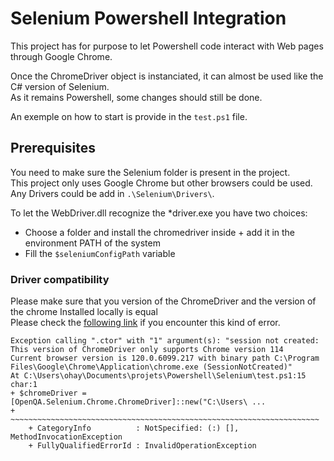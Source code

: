 # Selenium Powershell Integration

This project has for purpose to let Powershell code interact with Web pages through Google Chrome.

Once the ChromeDriver object is instanciated, it can almost be used like the C# version of Selenium.  
As it remains Powershell, some changes should still be done.

An exemple on how to start is provide in the ```test.ps1``` file.

## Prerequisites

You need to make sure the Selenium folder is present in the project.  
This project only uses Google Chrome but other browsers could be used. Any Drivers could be add in ```.\Selenium\Drivers\```.

To let the WebDriver.dll recognize the *driver.exe you have two choices:
 - Choose a folder and install the chromedriver inside + add it in the environment PATH of the system
 - Fill the ```$seleniumConfigPath``` variable

### Driver compatibility

Please make sure that you version of the ChromeDriver and the version of the chrome Installed locally is equal  
Please check the [following link](https://www.nuget.org/packages/Selenium.WebDriver.ChromeDriver/) if you encounter this kind of error.  

```
Exception calling ".ctor" with "1" argument(s): "session not created: This version of ChromeDriver only supports Chrome version 114
Current browser version is 120.0.6099.217 with binary path C:\Program Files\Google\Chrome\Application\chrome.exe (SessionNotCreated)"
At C:\Users\ohay\Documents\projets\Powershell\Selenium\test.ps1:15 char:1
+ $chromeDriver = [OpenQA.Selenium.Chrome.ChromeDriver]::new("C:\Users\ ...
+ ~~~~~~~~~~~~~~~~~~~~~~~~~~~~~~~~~~~~~~~~~~~~~~~~~~~~~~~~~~~~~~~~~~~~~
    + CategoryInfo          : NotSpecified: (:) [], MethodInvocationException
    + FullyQualifiedErrorId : InvalidOperationException
```
